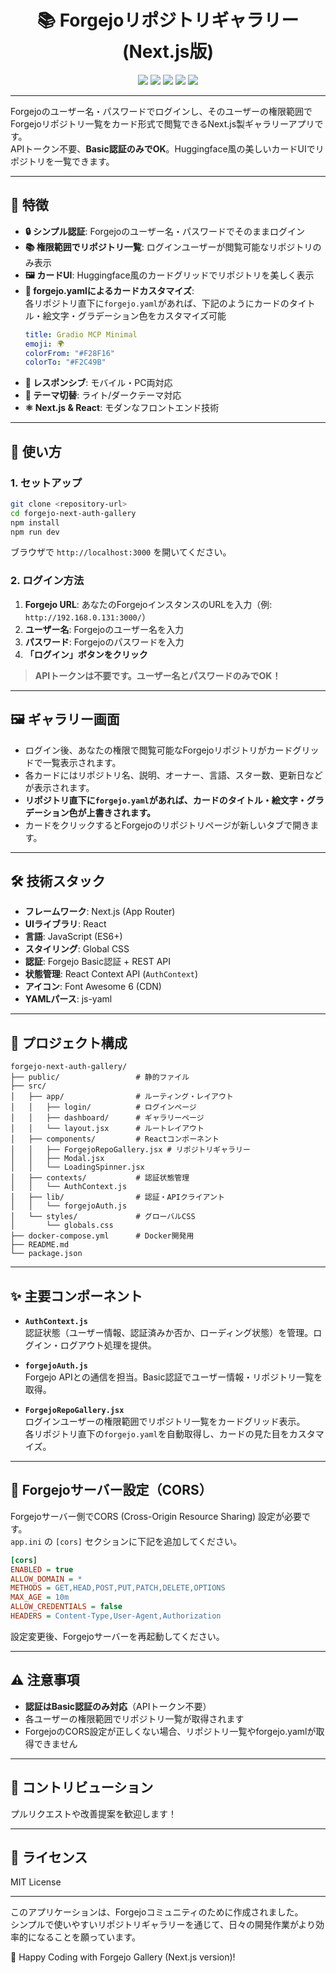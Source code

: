 <h1 align="center">📚 Forgejoリポジトリギャラリー (Next.js版)</h1>

<div align="center">
  <img src="https://img.shields.io/badge/next.js-000000?style=for-the-badge&logo=nextdotjs&logoColor=white" />
  <img src="https://img.shields.io/badge/react-%2320232a.svg?style=for-the-badge&logo=react&logoColor=%2361DAFB" />
  <img src="https://img.shields.io/badge/javascript-%23323330.svg?style=for-the-badge&logo=javascript&logoColor=%23F7DF1E" />
  <img src="https://img.shields.io/badge/css3-%231572B6.svg?style=for-the-badge&logo=css3&logoColor=white" />
  <img src="https://img.shields.io/badge/Forgejo-FB7A28?style=for-the-badge&logo=forgejo&logoColor=white" />
</div>

---

Forgejoのユーザー名・パスワードでログインし、そのユーザーの権限範囲でForgejoリポジトリ一覧をカード形式で閲覧できるNext.js製ギャラリーアプリです。  
APIトークン不要、**Basic認証のみでOK**。Huggingface風の美しいカードUIでリポジトリを一覧できます。

---

## 🌟 特徴

- **🔒 シンプル認証**: Forgejoのユーザー名・パスワードでそのままログイン
- **📚 権限範囲でリポジトリ一覧**: ログインユーザーが閲覧可能なリポジトリのみ表示
- **🖼️ カードUI**: Huggingface風のカードグリッドでリポジトリを美しく表示
- **🎨 forgejo.yamlによるカードカスタマイズ**:  
  各リポジトリ直下に`forgejo.yaml`があれば、下記のようにカードのタイトル・絵文字・グラデーション色をカスタマイズ可能
  ```yaml
  title: Gradio MCP Minimal
  emoji: 🌍
  colorFrom: "#F28F16"
  colorTo: "#F2C49B"
  ```
- **📱 レスポンシブ**: モバイル・PC両対応
- **🌙 テーマ切替**: ライト/ダークテーマ対応
- **⚛️ Next.js & React**: モダンなフロントエンド技術

---

## 🚀 使い方

### 1. セットアップ

```bash
git clone <repository-url>
cd forgejo-next-auth-gallery
npm install
npm run dev
```
ブラウザで `http://localhost:3000` を開いてください。

### 2. ログイン方法

1. **Forgejo URL**: あなたのForgejoインスタンスのURLを入力（例: `http://192.168.0.131:3000/`）
2. **ユーザー名**: Forgejoのユーザー名を入力
3. **パスワード**: Forgejoのパスワードを入力
4. **「ログイン」ボタンをクリック**

> **APIトークンは不要です。ユーザー名とパスワードのみでOK！**

---

## 🖼️ ギャラリー画面

- ログイン後、あなたの権限で閲覧可能なForgejoリポジトリがカードグリッドで一覧表示されます。
- 各カードにはリポジトリ名、説明、オーナー、言語、スター数、更新日などが表示されます。
- **リポジトリ直下に`forgejo.yaml`があれば、カードのタイトル・絵文字・グラデーション色が上書きされます。**
- カードをクリックするとForgejoのリポジトリページが新しいタブで開きます。

---

## 🛠️ 技術スタック

- **フレームワーク**: Next.js (App Router)
- **UIライブラリ**: React
- **言語**: JavaScript (ES6+)
- **スタイリング**: Global CSS
- **認証**: Forgejo Basic認証 + REST API
- **状態管理**: React Context API (`AuthContext`)
- **アイコン**: Font Awesome 6 (CDN)
- **YAMLパース**: js-yaml

---

## 📁 プロジェクト構成

```
forgejo-next-auth-gallery/
├── public/                 # 静的ファイル
├── src/
│   ├── app/                # ルーティング・レイアウト
│   │   ├── login/          # ログインページ
│   │   ├── dashboard/      # ギャラリーページ
│   │   └── layout.jsx      # ルートレイアウト
│   ├── components/         # Reactコンポーネント
│   │   ├── ForgejoRepoGallery.jsx # リポジトリギャラリー
│   │   ├── Modal.jsx
│   │   └── LoadingSpinner.jsx
│   ├── contexts/           # 認証状態管理
│   │   └── AuthContext.js
│   ├── lib/                # 認証・APIクライアント
│   │   └── forgejoAuth.js
│   └── styles/             # グローバルCSS
│       └── globals.css
├── docker-compose.yml      # Docker開発用
├── README.md
└── package.json
```

---

## ✨ 主要コンポーネント

- **`AuthContext.js`**  
  認証状態（ユーザー情報、認証済みか否か、ローディング状態）を管理。ログイン・ログアウト処理を提供。

- **`forgejoAuth.js`**  
  Forgejo APIとの通信を担当。Basic認証でユーザー情報・リポジトリ一覧を取得。

- **`ForgejoRepoGallery.jsx`**  
  ログインユーザーの権限範囲でリポジトリ一覧をカードグリッド表示。  
  各リポジトリ直下の`forgejo.yaml`を自動取得し、カードの見た目をカスタマイズ。

---

## 🔧 Forgejoサーバー設定（CORS）

Forgejoサーバー側でCORS (Cross-Origin Resource Sharing) 設定が必要です。  
`app.ini` の `[cors]` セクションに下記を追加してください。

```ini
[cors]
ENABLED = true
ALLOW_DOMAIN = *
METHODS = GET,HEAD,POST,PUT,PATCH,DELETE,OPTIONS
MAX_AGE = 10m
ALLOW_CREDENTIALS = false
HEADERS = Content-Type,User-Agent,Authorization
```
設定変更後、Forgejoサーバーを再起動してください。

---

## ⚠️ 注意事項

- **認証はBasic認証のみ対応**（APIトークン不要）
- 各ユーザーの権限範囲でリポジトリ一覧が取得されます
- ForgejoのCORS設定が正しくない場合、リポジトリ一覧やforgejo.yamlが取得できません

---

## 🤝 コントリビューション

プルリクエストや改善提案を歓迎します！

---

## 📄 ライセンス

MIT License

---

このアプリケーションは、Forgejoコミュニティのために作成されました。  
シンプルで使いやすいリポジトリギャラリーを通じて、日々の開発作業がより効率的になることを願っています。

🚀 Happy Coding with Forgejo Gallery (Next.js version)!
